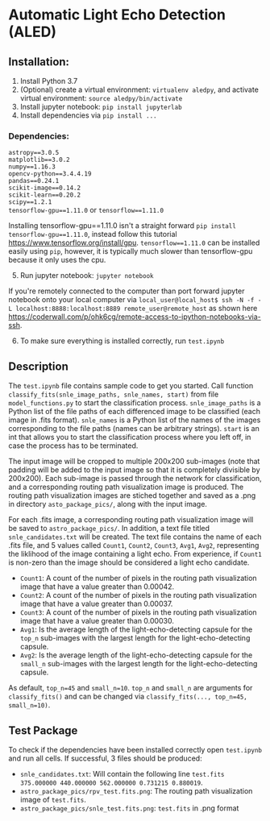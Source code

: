 # Automatic Light Echo Detection (ALED)

## Installation:
1. Install Python 3.7
2. (Optional) create a virtual environment: `virtualenv aledpy`, and activate virtual environment: `source aledpy/bin/activate`
3. Install jupyter notebook: `pip install jupyterlab`
4. Install dependencies via `pip install ...`
### Dependencies:
`astropy==3.0.5`\
`matplotlib==3.0.2`\
`numpy==1.16.3`\
`opencv-python==3.4.4.19`\
`pandas==0.24.1`\
`scikit-image==0.14.2`\
`scikit-learn==0.20.2`\
`scipy==1.2.1`\
`tensorflow-gpu==1.11.0` or `tensorflow==1.11.0`

Installing tensorflow-gpu==1.11.0 isn't a straight forward `pip install tensorflow-gpu==1.11.0`, instead follow this tutorial https://www.tensorflow.org/install/gpu. `tensorflow==1.11.0` can be installed easily using `pip`, however, it is typically much slower than tensorflow-gpu because it only uses the cpu.

5. Run jupyter notebook: `jupyter notebook`

If you're remotely connected to the computer than port forward jupyter notebook onto your local computer via `local_user@local_host$ ssh -N -f -L localhost:8888:localhost:8889 remote_user@remote_host` as shown here https://coderwall.com/p/ohk6cg/remote-access-to-ipython-notebooks-via-ssh.

6. To make sure everything is installed correctly, run `test.ipynb`


## Description
The `test.ipynb` file contains sample code to get you started. Call function `classify_fits(snle_image_paths, snle_names, start)` from file `model_functions.py` to start the classification process. `snle_image_paths` is a Python list of the file paths of each differenced image to be classified (each image in .fits format). `snle_names` is a Python list of the names of the images corresponding to the file paths (names can be arbitrary strings). `start` is an int that allows you to start the classification process where you left off, in case the process has to be terminated.

The input image will be cropped to multiple 200x200 sub-images (note that padding will be added to the input image so that it is completely divisible by 200x200). Each sub-image is passed through the network for classification, and a corresponding routing path visualization image is produced. The routing path visualization images are stiched together and saved as a .png in directory `asto_package_pics/`, along with the input image.

For each .fits image, a corresponding routing path visualization image will be saved to `astro_package_pics/`. In addition, a text file titled `snle_candidates.txt` will be created. The text file contains the name of each .fits file, and 5 values called `Count1`, `Count2`, `Count3`, `Avg1`, `Avg2`, representing the liklihood of the image containing a light echo. From experience, if `Count1` is non-zero than the image should be considered a light echo candidate.

* `Count1`: A count of the number of pixels in the routing path visualization image that have a value greater than 0.00042.
* `Count2`: A count of the number of pixels in the routing path visualization image that have a value greater than 0.00037.
* `Count3`: A count of the number of pixels in the routing path visualization image that have a value greater than 0.00030.
* `Avg1`: Is the average length of the light-echo-detecting capsule for the `top_n` sub-images with the largest length for the light-echo-detecting capsule.
* `Avg2`: Is the average length of the light-echo-detecting capsule for the `small_n` sub-images with the largest length for the light-echo-detecting capsule.

As default, `top_n=45` and `small_n=10`. `top_n` and `small_n` are arguments for `classify_fits()` and can be changed via `classify_fits(..., top_n=45, small_n=10)`.


## Test Package

To check if the dependencies have been installed correctly open `test.ipynb` and run all cells. If successful, 3 files should be produced:
* `snle_candidates.txt`: Will contain the following line `test.fits 375.000000 440.000000 562.000000 0.731215 0.880019`.
* `astro_package_pics/rpv_test.fits.png`: The routing path visualization image of `test.fits`.
* `astro_package_pics/snle_test.fits.png`: `test.fits` in .png format
